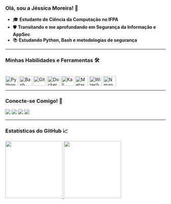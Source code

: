 ### Olá, sou a Jéssica Moreira! 👋

* 🎓 **Estudante de Ciência da Computação no IFPA**
* 🛡️ **Transitando e me aprofundando em Segurança da Informação e AppSec**
* 📚 **Estudando Python, Bash e metodologias de segurança**

---

### Minhas Habilidades e Ferramentas 🛠️

<div style="display: inline_block"><br>
  <img align="center" alt="Python" height="30" width="40" src="https://cdn.jsdelivr.net/gh/devicons/devicon/icons/python/python-original.svg">
  <img align="center" alt="Bash" height="30" width="40" src="https://cdn.jsdelivr.net/gh/devicons/devicon/icons/bash/bash-original.svg" />
  <img align="center" alt="Git" height="30" width="40" src="https://cdn.jsdelivr.net/gh/devicons/devicon/icons/git/git-original.svg" />
  <img align="center" alt="Docker" height="30" width="40" src="https://cdn.jsdelivr.net/gh/devicons/devicon/icons/docker/docker-plain.svg" />
  <img align="center" alt="Kali Linux" height="30" width="40" src="https://cdn.jsdelivr.net/gh/devicons/devicon/icons/kali/kali-original.svg" />
  <img align="center" alt="Metasploit" height="30" width="40" src="https://cdn.jsdelivr.net/gh/devicons/devicon/icons/metasploit/metasploit-plain.svg" />
  <img align="center" alt="Wireshark" height="30" width="40" src="https://cdn.jsdelivr.net/gh/devicons/devicon/icons/wireshark/wireshark-original.svg" />
  <img align="center" alt="Nmap" height="30" width="40" src="https://cdn.jsdelivr.net/gh/devicons/devicon/icons/nmap/nmap-original.svg" />
</div>

---

### Conecte-se Comigo! 💬

<div>
  <a href="https://instagram.com/jesmor_/" target="_blank"><img src="https://img.shields.io/badge/-Instagram-%23E4405F?style=for-the-badge&logo=instagram&logoColor=white" target="_blank"></a>
  <a href="mailto:jessicamakani@gmail.com"><img src="https://img.shields.io/badge/-Gmail-%23333?style=for-the-badge&logo=gmail&logoColor=white" target="_blank"></a>
  <a href="https://www.linkedin.com/in/j%C3%A9ssica-moreira-079071225" target="_blank"><img src="https://img.shields.io/badge/-LinkedIn-%230077B5?style=for-the-badge&logo=linkedin&logoColor=white" target="_blank"></a>
  <a href="https://github.com/jesmoreira"><img src="https://img.shields.io/badge/GitHub-100000?style=for-the-badge&logo=github&logoColor=white" target="_blank"></a>
</div>

---

### Estatísticas do GitHub 📈

<div>
  <a href="https://github.com/jesmoreira">
    <img height="180em" src="https://github-readme-stats.vercel.app/api?username=jesmoreira&show_icons=true&theme=dark&include_all_commits=true&count_private=true"/>
    <img height="180em" src="https://github-readme-stats.vercel.app/api/top-langs/?username=jesmoreira&layout=compact&langs_count=7&theme=dark"/>
  </a>
</div>
